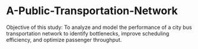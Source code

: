 # A-Public-Transportation-Network
Objective of this study:
To analyze and model the performance of a city bus transportation network to identify bottlenecks, improve scheduling efficiency, and optimize passenger throughput.
